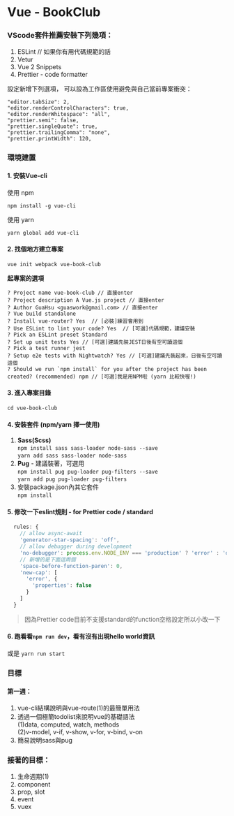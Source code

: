 # Vue - BookClub

### VScode套件推薦安裝下列幾項：
1. ESLint // 如果你有用代碼規範的話
2. Vetur
3. Vue 2 Snippets
4. Prettier - code formatter  

設定新增下列選項，
可以設為工作區使用避免與自己當前專案衝突：
```
"editor.tabSize": 2,
"editor.renderControlCharacters": true,
"editor.renderWhitespace": "all",
"prettier.semi": false, 
"prettier.singleQuote": true,
"prettier.trailingComma": "none",
"prettier.printWidth": 120,
```

### 環境建置
#### 1. 安裝Vue-cli

使用 npm 
```
npm install -g vue-cli
```

使用 yarn
```
yarn global add vue-cli
```

#### 2. 找個地方建立專案
```
vue init webpack vue-book-club
```

**起專案的選項**
```
? Project name vue-book-club // 直接enter
? Project description A Vue.js project // 直接enter
? Author GuaHsu <guaswork@gmail.com> // 直接enter
? Vue build standalone
? Install vue-router? Yes  // [必裝]練習會用到
? Use ESLint to lint your code? Yes  // [可選]代碼規範，建議安裝
? Pick an ESLint preset Standard 
? Set up unit tests Yes // [可選]建議先裝JEST日後有空可讀這個
? Pick a test runner jest
? Setup e2e tests with Nightwatch? Yes // [可選]建議先裝起來，日後有空可讀這個
? Should we run `npm install` for you after the project has been created? (recommended) npm // [可選]我是用NPM啦 (yarn 比較快喔!)
```

#### 3. 進入專案目錄
`cd vue-book-club`

#### 4. 安裝套件 (npm/yarn 擇一使用)

1. **Sass(Scss)**  
`npm install sass sass-loader node-sass --save`  
`yarn add sass sass-loader node-sass`
2. **Pug** - 建議裝著，可選用  
`npm install pug pug-loader pug-filters --save`  
`yarn add pug pug-loader pug-filters`
3. 安裝package.json內其它套件  
`npm install`  

#### 5. 修改一下eslint規則 - for Prettier code / standard
```javascript
  rules: {
    // allow async-await
    'generator-star-spacing': 'off',
    // allow debugger during development
    'no-debugger': process.env.NODE_ENV === 'production' ? 'error' : 'off',
    // 新增的是下面這兩個
    'space-before-function-paren': 0,
    'new-cap': [
      'error', {
        'properties': false
      }
    ]
  }
```
> 因為Prettier code目前不支援standard的function空格設定所以小改一下  

#### 6. 跑看看`npm run dev`，看有沒有出現hello world資訊

或是 `yarn run start`

### 目標
#### 第一週：
1. vue-cli結構說明與vue-route(1)的最簡單用法
2. 透過一個極簡todolist來說明vue的基礎語法  
  (1)data, computed, watch, methods  
  (2)v-model, v-if, v-show, v-for, v-bind, v-on
3. 簡易說明sass與pug

### 接著的目標：
1. 生命週期(1)
2. component
3. prop,  slot
4. event
5. vuex

